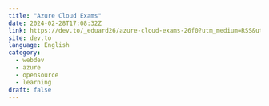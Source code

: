 ```yaml
---
title: "Azure Cloud Exams"
date: 2024-02-28T17:08:32Z
link: https://dev.to/_eduard26/azure-cloud-exams-26f0?utm_medium=RSS&utm_source=news.12bit.vn
site: dev.to
language: English
category:
  - webdev
  - azure
  - opensource
  - learning
draft: false
---
```

